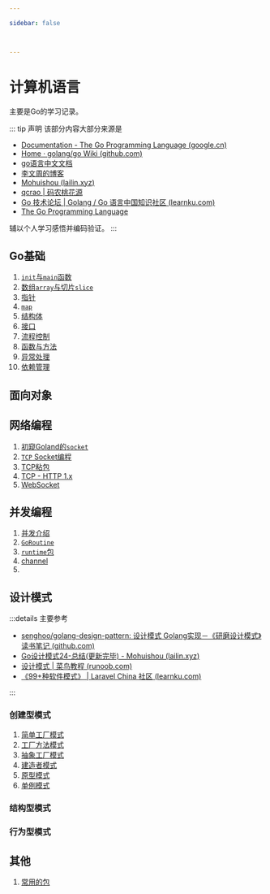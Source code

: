 ```yaml
---

sidebar: false



---
```


# 计算机语言
主要是Go的学习记录。

::: tip 声明
该部分内容大部分来源是

* [Documentation - The Go Programming Language (google.cn)](https://golang.google.cn/doc/)
* [Home · golang/go Wiki (github.com)](https://github.com/golang/go/wiki)
* [go语言中文文档](https://www.topgoer.cn/docs/golang/chapter24)
* [李文周的博客](https://www.liwenzhou.com/?fr=topgoer)
* [Mohuishou (lailin.xyz)](https://lailin.xyz/)
* [qcrao | 码农桃花源](https://qcrao.com/)
* [Go 技术论坛 | Golang / Go 语言中国知识社区 (learnku.com)](https://learnku.com/go)
* [The Go Programming Language](https://go.dev/)

辅以个人学习感悟并编码验证。
:::

## Go基础

1. [`init`与`main`函数](./go/init_main.md)
2. [数组`array`与切片`slice`](./go/array_slice.md)
3. [指针](./go/pointer.md)
4. [`map`](./go/map.md)
5. [结构体](./go/struct.md)
6. [接口](./go/interface.md)
6. [流程控制](./go/process_control.md)
7. [函数与方法](./go/function_method.md)
8. [异常处理](./go/panic.md)
9. [依赖管理](./go/dependence.md)



## 面向对象







## 网络编程

1. [初窥Goland的`socket`](./go/net/socket.md)
2. [`TCP` Socket编程](./go/net/tcp.md)
3. [TCP粘包](./go/net/tcp_sticky.md)
4. [TCP - HTTP 1.x](./go/net/http.md)
5. [WebSocket](./go/net/websocket.md)



## 并发编程
1. [并发介绍](./go/concurrence/introduce.md)
2. [`GoRoutine`](./go/concurrence/Goroutine.md)
3. [`runtime`包](./go/concurrence/runtime.md)
4. [channel](./go/concurrence/channel.md)
5. 



## 设计模式

:::details 主要参考

* [senghoo/golang-design-pattern: 设计模式 Golang实现－《研磨设计模式》读书笔记 (github.com)](https://github.com/senghoo/golang-design-pattern)
* [Go设计模式24-总结(更新完毕) - Mohuishou (lailin.xyz)](https://lailin.xyz/post/go-design-pattern.html)
* [设计模式 | 菜鸟教程 (runoob.com)](https://www.runoob.com/design-pattern/design-pattern-tutorial.html)
* [《99+种软件模式》 | Laravel China 社区 (learnku.com)](https://learnku.com/docs/99-software-pattern)

:::

### 创建型模式

1. [简单工厂模式](./go/design/create/simple_factory.md)
2. [工厂方法模式](./go/design/create/factory_method.md)
2. [抽象工厂模式](./go/design/create/abstract_factory.md)
2. [建造者模式](./design/create/builder.md)
2. [原型模式](./create/prototype.md)
2. [单例模式](./create/singleton.md)





### 结构型模式





### 行为型模式









## 其他
1. [常用的包](./go/other/package.md)




